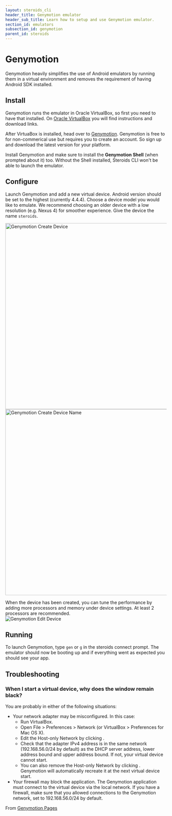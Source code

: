 ```yaml
---
layout: steroids_cli
header_title: Genymotion emulator
header_sub_title: Learn how to setup and use Genymotion emulator.
section_id: emulators
subsection_id: genymotion
parent_id: steroids
---
```

# Genymotion

Genymotion heavily simplifies the use of Android emulators by running them in a virtual environment and removes the requirement of having Android SDK installed.

## Install

Genymotion runs the emulator in Oracle VirtualBox, so first you need to have that installed.
On [Oracle VirtualBox](https://www.virtualbox.org/) you will find instructions and download links.

After VirtuaBox is installed, head over to [Genymotion](http://www.genymotion.com/).
Genymotion is free to for non-commerical use but requires you to create an account. So sign up and download the latest version for your platform.

Install Genymotion and make sure to install the **Genymotion Shell** (when prompted about it) too. Without the Shell installed, Steroids CLI won't be able to launch the emulator.

## Configure

Launch Genymotion and add a new virtual device. Android version should be set to the highest (currently 4.4.4). Choose a device model you would like to emulate. We recommend choosing an older device with a low resolution (e.g. Nexus 4) for smoother experience. Give the device the name `steroids`.

<img src="/img/tooling/emulators/genymotion-create-1.png" alt="Genymotion Create Device" height="580" width="790">

<img src="/img/tooling/emulators/genymotion-create-2.png" alt="Genymotion Create Device Name" height="580" width="790">

When the device has been created, you can tune the performance by adding more processors and memory under device settings. At least 2 processors are recommended.
<br>
<img src="/img/tooling/emulators/genymotion-edit.png" alt="Genymotion Edit Device">


## Running

To launch Genymotion, type `gen` or `g` in the steroids connect prompt. The emulator should now be booting up and if everything went as expected you should see your app.

## Troubleshooting

### When I start a virtual device, why does the window remain black?

You are probably in either of the following situations:
- Your network adapter may be misconfigured. In this case:
  - Run VirtualBox.
  - Open File > Preferences > Network (or VirtualBox > Preferences for Mac OS X).
  - Edit the Host-only Network by clicking .
  - Check that the adapter IPv4 address is in the same network (192.168.56.0/24 by default) as the DHCP server address, lower address bound and upper address bound. If not, your virtual device cannot start.
  - You can also remove the Host-only Network by clicking . Genymotion will automatically recreate it at the next virtual device start.
- Your firewall may block the application. The Genymotion application must connect to the virtual device via the local network. If you have a firewall, make sure that you allowed connections to the Genymotion network, set to 192.168.56.0/24 by default.

From [Genymotion Pages](https://cloud.genymotion.com/page/faq/#collapse-nostart)
